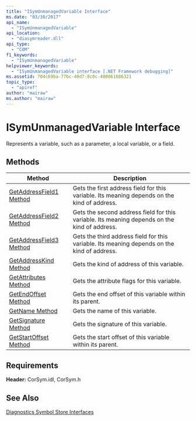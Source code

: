 ```yaml
---
title: "ISymUnmanagedVariable Interface"
ms.date: "03/30/2017"
api_name: 
  - "ISymUnmanagedVariable"
api_location: 
  - "diasymreader.dll"
api_type: 
  - "COM"
f1_keywords: 
  - "ISymUnmanagedVariable"
helpviewer_keywords: 
  - "ISymUnmanagedVariable interface [.NET Framework debugging]"
ms.assetid: 704c69ba-77bc-40d7-8c0c-400061686321
topic_type: 
  - "apiref"
author: "mairaw"
ms.author: "mairaw"
---
```

# ISymUnmanagedVariable Interface
Represents a variable, such as a parameter, a local variable, or a field.  

## Methods  


|Method|Description|  
|------------|-----------------|  
|[GetAddressField1 Method](../../../../docs/framework/unmanaged-api/diagnostics/isymunmanagedvariable-getaddressfield1-method.md)|Gets the first address field for this variable. Its meaning depends on the kind of address.|  
|[GetAddressField2 Method](../../../../docs/framework/unmanaged-api/diagnostics/isymunmanagedvariable-getaddressfield2-method.md)|Gets the second address field for this variable. Its meaning depends on the kind of address.|  
|[GetAddressField3 Method](../../../../docs/framework/unmanaged-api/diagnostics/isymunmanagedvariable-getaddressfield3-method.md)|Gets the third address field for this variable. Its meaning depends on the kind of address.|  
|[GetAddressKind Method](../../../../docs/framework/unmanaged-api/diagnostics/isymunmanagedvariable-getaddresskind-method.md)|Gets the kind of address of this variable.|  
|[GetAttributes Method](../../../../docs/framework/unmanaged-api/diagnostics/isymunmanagedvariable-getattributes-method.md)|Gets the attribute flags for this variable.|  
|[GetEndOffset Method](../../../../docs/framework/unmanaged-api/diagnostics/isymunmanagedvariable-getendoffset-method.md)|Gets the end offset of this variable within its parent.|  
|[GetName Method](../../../../docs/framework/unmanaged-api/diagnostics/isymunmanagedvariable-getname-method.md)|Gets the name of this variable.|  
|[GetSignature Method](../../../../docs/framework/unmanaged-api/diagnostics/isymunmanagedvariable-getsignature-method.md)|Gets the signature of this variable.|  
|[GetStartOffset Method](../../../../docs/framework/unmanaged-api/diagnostics/isymunmanagedvariable-getstartoffset-method.md)|Gets the start offset of this variable within its parent.|  

## Requirements  
 **Header:** CorSym.idl, CorSym.h  

## See Also  
 [Diagnostics Symbol Store Interfaces](../../../../docs/framework/unmanaged-api/diagnostics/diagnostics-symbol-store-interfaces.md)
